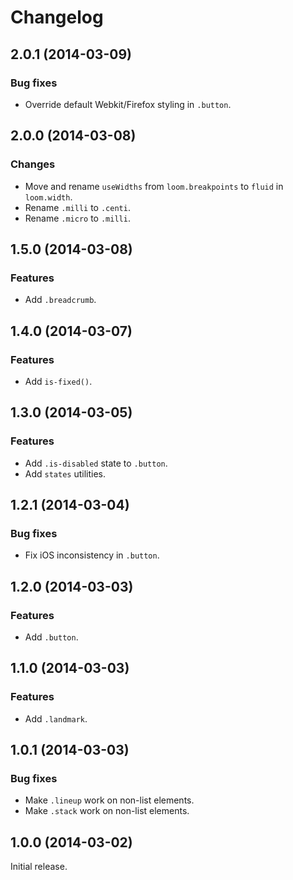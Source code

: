 # Changelog

## 2.0.1 (2014-03-09)

### Bug fixes

- Override default Webkit/Firefox styling in `.button`.

## 2.0.0 (2014-03-08)

### Changes

- Move and rename `useWidths` from `loom.breakpoints` to `fluid` in `loom.width`.
- Rename `.milli` to `.centi`.
- Rename `.micro` to `.milli`.

## 1.5.0 (2014-03-08)

### Features

- Add `.breadcrumb`.

## 1.4.0 (2014-03-07)

### Features

- Add `is-fixed()`.

## 1.3.0 (2014-03-05)

### Features

- Add `.is-disabled` state to `.button`.
- Add `states` utilities.

## 1.2.1 (2014-03-04)

### Bug fixes

- Fix iOS inconsistency in `.button`.

## 1.2.0 (2014-03-03)

### Features

- Add `.button`.

## 1.1.0 (2014-03-03)

### Features

- Add `.landmark`.

## 1.0.1 (2014-03-03)

### Bug fixes

- Make `.lineup` work on non-list elements.
- Make `.stack` work on non-list elements.

## 1.0.0 (2014-03-02)

Initial release.
